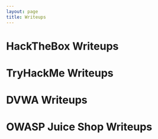 ```yaml
---
layout: page
title: Writeups
---
```


# HackTheBox Writeups
 <script src="https://www.hackthebox.eu/badge/268369"></script>

# TryHackMe Writeups
 <script src="https://tryhackme.com/badge/166457"></script>

# DVWA Writeups

# OWASP Juice Shop Writeups

